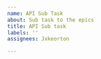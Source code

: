 ```yaml
---
name: API Sub Task
about: Sub task to the epics
title: API Sub task
labels: ''
assignees: Jxkeorton

---
```



